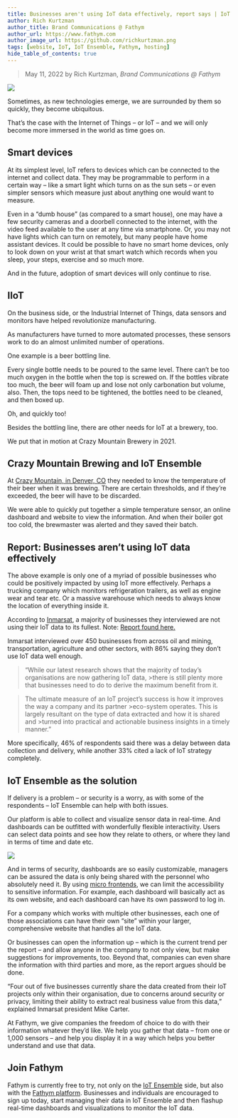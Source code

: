 ```yaml
---
title: Businesses aren't using IoT data effectively, report says | IoT Ensemble can help
author: Rich Kurtzman
author_title: Brand Communications @ Fathym
author_url: https://www.fathym.com
author_image_url: https://github.com/richkurtzman.png
tags: [website, IoT, IoT Ensemble, Fathym, hosting]
hide_table_of_contents: true
---
```


> May 11, 2022 by Rich Kurtzman, _Brand Communications @ Fathym_

![](/img/developer3screens.jpeg)

Sometimes, as new technologies emerge, we are surrounded by them so quickly, they become ubiquitous.  

That’s the case with the Internet of Things – or IoT – and we will only become more immersed in the world as time goes on.  

## Smart devices 

At its simplest level, IoT refers to devices which can be connected to the internet and collect data. They may be programmable to perform in a certain way – like a smart light which turns on as the sun sets – or even simpler sensors which measure just about anything one would want to measure.  

Even in a “dumb house” (as compared to a smart house), one may have a few security cameras and a doorbell connected to the internet, with the video feed available to the user at any time via smartphone. Or, you may not have lights which can turn on remotely, but many people have home assistant devices. It could be possible to have no smart home devices, only to look down on your wrist at that smart watch which records when you sleep, your steps, exercise and so much more.  

And in the future, adoption of smart devices will only continue to rise. 

## IIoT 

On the business side, or the Industrial Internet of Things, data sensors and monitors have helped revolutionize manufacturing.  

As manufacturers have turned to more automated processes, these sensors work to do an almost unlimited number of operations.  

One example is a beer bottling line.  

Every single bottle needs to be poured to the same level. There can’t be too much oxygen in the bottle when the top is screwed on. If the bottles vibrate too much, the beer will foam up and lose not only carbonation but volume, also. Then, the tops need to be tightened, the bottles need to be cleaned, and then boxed up.  

Oh, and quickly too!  

Besides the bottling line, there are other needs for IoT at a brewery, too.  

We put that in motion at Crazy Mountain Brewery in 2021.  

## Crazy Mountain Brewing and IoT Ensemble 

At [Crazy Mountain, in Denver, CO](https://www.fathym.com/iot/blog/blogs/2021/march/2021-03-04-crazy-mountain-brewery) they needed to know the temperature of their beer when it was brewing. There are certain thresholds, and if they’re exceeded, the beer will have to be discarded.  

We were able to quickly put together a simple temperature sensor, an online dashboard and website to view the information. And when their boiler got too cold, the brewmaster was alerted and they saved their batch.  

## Report: Businesses aren’t using IoT data effectively 

The above example is only one of a myriad of possible businesses who could be positively impacted by using IoT more effectively. Perhaps a trucking company which monitors refrigeration trailers, as well as engine wear and tear etc. Or a massive warehouse which needs to always know the location of everything inside it.  

According to [Inmarsat](https://www.inmarsat.com/en/index.html), a majority of businesses they interviewed are not using their IoT data to its fullest. Note: [Report found here.](https://iottechnews.com/news/2022/feb/23/inmarsat-finds-businesses-not-using-iot-data-effectively/?utm_content=204571305&utm_medium=social&utm_source=twitter&hss_channel=tw-27468676) 

Inmarsat interviewed over 450 businesses from across oil and mining, transportation, agriculture and other sectors, with 86% saying they don’t use IoT data well enough. 

>“While our latest research shows that the majority of today’s organisations are now gathering IoT data, >there is still plenty more that businesses need to do to derive the maximum benefit from it. 

>The ultimate measure of an IoT project’s success is how it improves the way a company and its partner >eco-system operates. This is largely resultant on the type of data extracted and how it is shared and >turned into practical and actionable business insights in a timely manner.” 

More specifically, 46% of respondents said there was a delay between data collection and delivery, while another 33% cited a lack of IoT strategy completely.  

## IoT Ensemble as the solution  

If delivery is a problem – or security is a worry, as with some of the respondents – IoT Ensemble can help with both issues.  

Our platform is able to collect and visualize sensor data in real-time. And dashboards can be outfitted with wonderfully flexible interactivity. Users can select data points and see how they relate to others, or where they land in terms of time and date etc.  

![](/img/powerbireport.png)

And in terms of security, dashboards are so easily customizable, managers can be assured the data is only being shared with the personnel who absolutely need it. By using [micro frontends](https://www.fathym.com/blog/articles/2022/march/2022-03-14-a-simple-micro-frontends-explainer), we can limit the accessibility to sensitive information. For example, each dashboard will basically act as its own website, and each dashboard can have its own password to log in.  

For a company which works with multiple other businesses, each one of those associations can have their own “site” within your larger, comprehensive website that handles all the IoT data. 

Or businesses can open the information up – which is the current trend per the report – and allow anyone in the company to not only view, but make suggestions for improvements, too. Beyond that, companies can even share the information with third parties and more, as the report argues should be done.  

“Four out of five businesses currently share the data created from their IoT projects only within their organisation, due to concerns around security or privacy, limiting their ability to extract real business value from this data,” explained Inmarsat president Mike Carter. 

At Fathym, we give companies the freedom of choice to do with their information whatever they’d like. We help you gather that data – from one or 1,000 sensors – and help you display it in a way which helps you better understand and use that data.  

## Join Fathym 

Fathym is currently free to try, not only on the [IoT Ensemble](https://www.fathym.com/dashboard/iot/) side, but also with the [Fathym platform](https://www.fathym.com/dashboard). Businesses and individuals are encouraged to sign up today, start managing their data in IoT Ensemble and then flashup real-time dashboards and visualizations to monitor the IoT data. 
